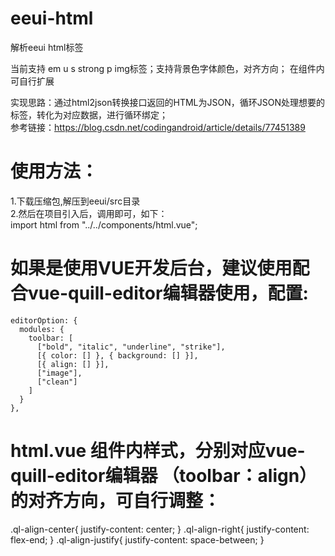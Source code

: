 # eeui-html
解析eeui html标签

当前支持 em u s strong p img标签；支持背景色字体颜色，对齐方向； 在组件内可自行扩展

实现思路：通过html2json转换接口返回的HTML为JSON，循环JSON处理想要的标签，转化为对应数据，进行循环绑定；  
参考链接：https://blog.csdn.net/codingandroid/article/details/77451389

# 使用方法：
1.下载压缩包,解压到eeui/src目录  
2.然后在项目引入后，调用即可，如下：  
    import html from "../../components/html.vue";
    <html :content="v.content"></html>

# 如果是使用VUE开发后台，建议使用配合vue-quill-editor编辑器使用，配置:
    editorOption: {
      modules: {
        toolbar: [
          ["bold", "italic", "underline", "strike"],
          [{ color: [] }, { background: [] }],
          [{ align: [] }],
          ["image"],
          ["clean"]
        ]
      }
    },

# html.vue 组件内样式，分别对应vue-quill-editor编辑器 （toolbar：align） 的对齐方向，可自行调整：
.ql-align-center{
  justify-content: center;
}
.ql-align-right{
  justify-content: flex-end;
}
.ql-align-justify{
  justify-content: space-between;
}

